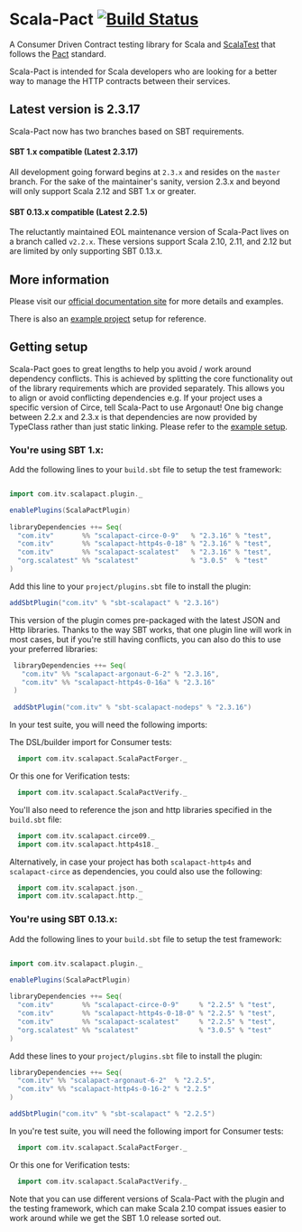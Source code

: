 # Scala-Pact [![Build Status](https://travis-ci.com/ITV/scala-pact.svg?branch=master)](https://travis-ci.com/ITV/scala-pact)

A Consumer Driven Contract testing library for Scala and [ScalaTest](http://www.scalatest.org/) that follows the [Pact](https://docs.pact.io/) standard.

Scala-Pact is intended for Scala developers who are looking for a better way to manage the HTTP contracts between their services.

## Latest version is 2.3.17

Scala-Pact now has two branches based on SBT requirements.

#### SBT 1.x compatible (Latest 2.3.17)

All development going forward begins at `2.3.x` and resides on the `master` branch.
For the sake of the maintainer's sanity, version 2.3.x and beyond will only support Scala 2.12 and SBT 1.x or greater.

#### SBT 0.13.x compatible (Latest 2.2.5)

The reluctantly maintained EOL maintenance version of Scala-Pact lives on a branch called `v2.2.x`.
These versions support Scala 2.10, 2.11, and 2.12 but are limited by only supporting SBT 0.13.x.

## More information

Please visit our [official documentation site](http://io.itv.com/scala-pact/) for more details and examples.

There is also an [example project](http://io.itv.com/scala-pact/examples/index.html) setup for reference.

## Getting setup

Scala-Pact goes to great lengths to help you avoid / work around dependency conflicts. 
This is achieved by splitting the core functionality out of the library requirements which are provided separately. This allows you to align or avoid conflicting dependencies e.g. If your project uses a specific version of Circe, tell Scala-Pact to use Argonaut!
One big change between 2.2.x and 2.3.x is that dependencies are now provided by TypeClass rather than just static linking. Please refer to the [example setup](https://github.com/ITV/scala-pact/tree/master/example).

### You're using SBT 1.x:

Add the following lines to your `build.sbt` file to setup the test framework:
```scala

import com.itv.scalapact.plugin._

enablePlugins(ScalaPactPlugin)
        
libraryDependencies ++= Seq(
  "com.itv"       %% "scalapact-circe-0-9"   % "2.3.16" % "test",
  "com.itv"       %% "scalapact-http4s-0-18" % "2.3.16" % "test",
  "com.itv"       %% "scalapact-scalatest"   % "2.3.16" % "test",
  "org.scalatest" %% "scalatest"             % "3.0.5"  % "test"
)
```

Add this line to your `project/plugins.sbt` file to install the plugin:
```scala
addSbtPlugin("com.itv" % "sbt-scalapact" % "2.3.16")
```
This version of the plugin comes pre-packaged with the latest JSON and Http libraries.
Thanks to the way SBT works, that one plugin line will work in most cases, but if you're still having conflicts, you can also do this to use your preferred libraries:

```scala
 libraryDependencies ++= Seq(
   "com.itv" %% "scalapact-argonaut-6-2" % "2.3.16",
   "com.itv" %% "scalapact-http4s-0-16a" % "2.3.16"
 )
 
 addSbtPlugin("com.itv" % "sbt-scalapact-nodeps" % "2.3.16")
```

In your test suite, you will need the following imports:

The DSL/builder import for Consumer tests:
```scala
  import com.itv.scalapact.ScalaPactForger._
```
Or this one for Verification tests:
```scala
  import com.itv.scalapact.ScalaPactVerify._
``` 
You'll also need to reference the json and http libraries specified in the `build.sbt` file:
```scala
  import com.itv.scalapact.circe09._
  import com.itv.scalapact.http4s18._
```
Alternatively, in case your project has both `scalapact-http4s` and `scalapact-circe` as dependencies, you could also use the following:

```scala
  import com.itv.scalapact.json._
  import com.itv.scalapact.http._
```

### You're using SBT 0.13.x:

Add the following lines to your `build.sbt` file to setup the test framework:
```scala

import com.itv.scalapact.plugin._

enablePlugins(ScalaPactPlugin)
        
libraryDependencies ++= Seq(
  "com.itv"       %% "scalapact-circe-0-9"     % "2.2.5" % "test",
  "com.itv"       %% "scalapact-http4s-0-18-0" % "2.2.5" % "test",
  "com.itv"       %% "scalapact-scalatest"     % "2.2.5" % "test",
  "org.scalatest" %% "scalatest"               % "3.0.5" % "test"
)
```

Add these lines to your `project/plugins.sbt` file to install the plugin:
```scala
libraryDependencies ++= Seq(
  "com.itv" %% "scalapact-argonaut-6-2"  % "2.2.5",
  "com.itv" %% "scalapact-http4s-0-16-2" % "2.2.5"
)

addSbtPlugin("com.itv" % "sbt-scalapact" % "2.2.5")
```
In you're test suite, you will need the following import for Consumer tests:
```scala
  import com.itv.scalapact.ScalaPactForger._
```
Or this one for Verification tests:
```scala
  import com.itv.scalapact.ScalaPactVerify._
``` 

Note that you can use different versions of Scala-Pact with the plugin and the testing framework, which can make Scala 2.10 compat issues easier to work around while we get the SBT 1.0 release sorted out.
